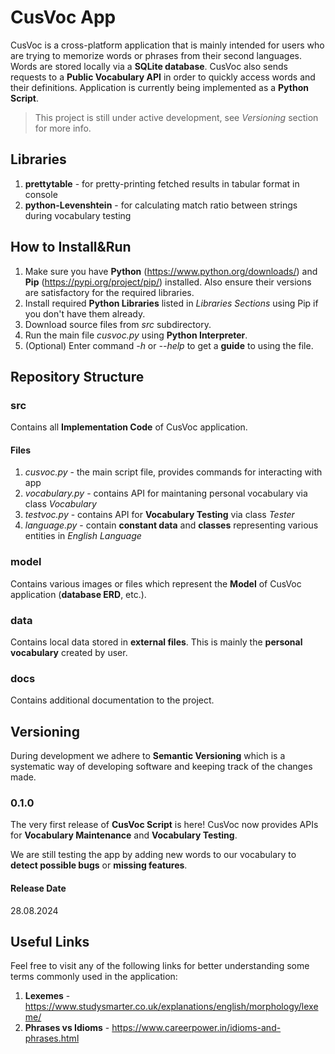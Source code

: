 # CusVoc App


CusVoc is a cross-platform application that is mainly intended for users who are trying to memorize words or phrases from their second languages. Words are stored locally via a __SQLite database__. CusVoc also sends requests to a __Public Vocabulary API__ in order to quickly access words and their definitions. Application is currently being implemented as a __Python Script__.

> This project is still under active development, see _Versioning_ section for more info.


## Libraries

<!-- __Requests__ - for sending HTTP requests to the Public Dictionary API -->
<!-- nltk -->
1. __prettytable__ - for pretty-printing fetched results in tabular format in console
2. __python-Levenshtein__ - for calculating match ratio between strings during vocabulary testing

<!-- __platformdirs__ -->

## How to Install&Run

1. Make sure you have __Python__ (https://www.python.org/downloads/) and __Pip__ (https://pypi.org/project/pip/) installed. Also ensure their versions are satisfactory for the required libraries.
2. Install required __Python Libraries__ listed in _Libraries Sections_ using Pip if you don't have them already.
3. Download source files from _src_ subdirectory.
4. Run the main file _cusvoc.py_ using __Python Interpreter__.
5. (Optional) Enter command _-h_ or _--help_ to get a __guide__ to using the file.

## Repository Structure

### src

Contains all __Implementation Code__ of CusVoc application.

#### Files

1. _cusvoc.py_ - the main script file, provides commands for interacting with app
2. _vocabulary.py_ - contains API for maintaning personal vocabulary via class _Vocabulary_
3. _testvoc.py_ - contains API for __Vocabulary Testing__ via class _Tester_
4. _language.py_ - contain __constant data__ and __classes__ representing various entities in _English Language_

### model

Contains various images or files which represent the __Model__ of CusVoc application (__database ERD__, etc.). 

### data

Contains local data stored in __external files__. This is mainly the __personal vocabulary__ created by user.

### docs

Contains additional documentation to the project.

## Versioning

During development we adhere to __Semantic Versioning__ which is a systematic way of developing software and keeping track of the changes made.


### 0.1.0

The very first release of __CusVoc Script__ is here! CusVoc now provides APIs for __Vocabulary Maintenance__ and __Vocabulary Testing__.

We are still testing the app by adding new words to our vocabulary to __detect possible bugs__ or __missing features__.

#### Release Date

28.08.2024



## Useful Links

Feel free to visit any of the following links for better understanding some terms commonly used in the application:

1) __Lexemes__ - https://www.studysmarter.co.uk/explanations/english/morphology/lexeme/
2) __Phrases vs Idioms__ - https://www.careerpower.in/idioms-and-phrases.html


